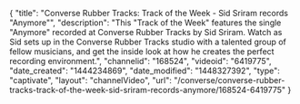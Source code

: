 {
    "title": "Converse Rubber Tracks: Track of the Week - Sid Sriram records \"Anymore\"",
    "description": "This \"Track of the Week\" features the single \"Anymore\" recorded at Converse Rubber Tracks by Sid Sriram. Watch as Sid sets up in the Converse Rubber Tracks studio with a talented group of fellow musicians, and get the inside look at how he creates the perfect recording environment.",
    "channelid": "168524",
    "videoid": "6419775",
    "date_created": "1444234869",
    "date_modified": "1448327392",
    "type": "captivate",
    "layout": "channelVideo",
    "url": "\/converse\/converse-rubber-tracks-track-of-the-week-sid-sriram-records-anymore\/168524-6419775"
}